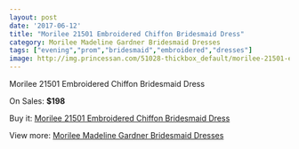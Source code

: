```yaml
---
layout: post
date: '2017-06-12'
title: "Morilee 21501 Embroidered Chiffon Bridesmaid Dress"
category: Morilee Madeline Gardner Bridesmaid Dresses
tags: ["evening","prom","bridesmaid","embroidered","dresses"]
image: http://img.princessan.com/51028-thickbox_default/morilee-21501-embroidered-chiffon-bridesmaid-dress.jpg
---
```

Morilee 21501 Embroidered Chiffon Bridesmaid Dress

On Sales: **$198**
<a href="https://www.princessan.com/en/morilee-madeline-gardner-bridesmaid-dresses/23066-morilee-21501-embroidered-chiffon-bridesmaid-dress.html"><amp-img layout="responsive" width="600" height="600" src="//img.princessan.com/51028-thickbox_default/morilee-21501-embroidered-chiffon-bridesmaid-dress.jpg" alt="Morilee 21501 Embroidered Chiffon Bridesmaid Dress 0" /></a>
<a href="https://www.princessan.com/en/morilee-madeline-gardner-bridesmaid-dresses/23066-morilee-21501-embroidered-chiffon-bridesmaid-dress.html"><amp-img layout="responsive" width="600" height="600" src="//img.princessan.com/51030-thickbox_default/morilee-21501-embroidered-chiffon-bridesmaid-dress.jpg" alt="Morilee 21501 Embroidered Chiffon Bridesmaid Dress 1" /></a>
<a href="https://www.princessan.com/en/morilee-madeline-gardner-bridesmaid-dresses/23066-morilee-21501-embroidered-chiffon-bridesmaid-dress.html"><amp-img layout="responsive" width="600" height="600" src="//img.princessan.com/51029-thickbox_default/morilee-21501-embroidered-chiffon-bridesmaid-dress.jpg" alt="Morilee 21501 Embroidered Chiffon Bridesmaid Dress 2" /></a>

Buy it: [Morilee 21501 Embroidered Chiffon Bridesmaid Dress](https://www.princessan.com/en/morilee-madeline-gardner-bridesmaid-dresses/23066-morilee-21501-embroidered-chiffon-bridesmaid-dress.html "Morilee 21501 Embroidered Chiffon Bridesmaid Dress")

View more: [Morilee Madeline Gardner Bridesmaid Dresses](https://www.princessan.com/en/197-morilee-madeline-gardner-bridesmaid-dresses "Morilee Madeline Gardner Bridesmaid Dresses")
